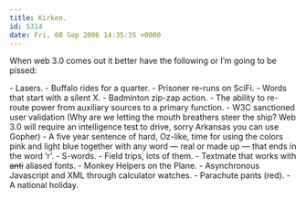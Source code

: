 ```yaml
---
title: Kirken.
id: 5314
date: Fri, 08 Sep 2006 14:35:35 +0000
---
```


When web 3.0 comes out it better have the following or I’m going to be pissed:

<div id="bullets">- Lasers.
- Buffalo rides for a quarter.
- Prisoner re-runs on SciFi.
- Words that start with a silent X.
- Badminton zip-zap action.
- The ability to re-route power from auxiliary sources to a primary function.
- W3C sanctioned user validation (Why are we letting the mouth breathers steer the ship? Web 3.0 will require an intelligence test to drive, sorry Arkansas you can use Gopher)
- A five year sentence of hard, Oz-like, time for using the colors pink and light blue together with any word — real or made up — that ends in the word ‘r’.
- S-words.
- Field trips, lots of them.
- Textmate that works with <strike>anti</strike> aliased fonts.
- Monkey Helpers on the Plane.
- Asynchronous Javascript and XML through calculator watches.
- Parachute pants (red).
- A national holiday.

</div>
